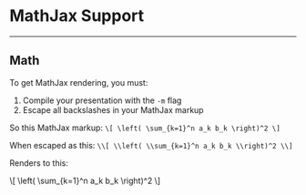 # MathJax Support

---

## Math

To get MathJax rendering, you must:

1. Compile your presentation with the `-m` flag
2. Escape all backslashes in your MathJax markup

So this MathJax markup: `\[ \left( \sum_{k=1}^n a_k b_k \right)^2 \]`

When escaped as this: `\\[ \\left( \\sum_{k=1}^n a_k b_k \\right)^2 \\]`

Renders to this:

\\[ \\left( \\sum_{k=1}^n a_k b_k \\right)^2 \\]
